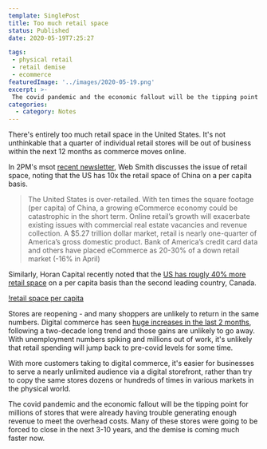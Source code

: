 ```yaml
---
template: SinglePost
title: Too much retail space
status: Published
date: 2020-05-19T7:25:27
tags:
 - physical retail
 - retail demise
 - ecommerce
featuredImage: '../images/2020-05-19.png'
excerpt: >-
 The covid pandemic and the economic fallout will be the tipping point for millions of stores that were already having trouble generating enough revenue to meet the overhead costs. Many of these stores were going to be forced to close in the next 3-10 years, and the demise is coming much faster now.
categories:
  - category: Notes
---
```

There's entirely too much retail space in the United States. It's not unthinkable that a quarter of individual retail stores will be out of business within the next 12 months as commerce moves online.

In 2PM's msot [recent newsletter](https://2pml.com/2020/05/18/agglomeration/), Web Smith discusses the issue of retail space, noting that the US has 10x the retail space of China on a per capita basis.

> The United States is over-retailed. With ten times the square footage (per capita) of China, a growing eCommerce economy could be catastrophic in the short term.  Online retail’s growth will exacerbate existing issues with commercial real estate vacancies and revenue collection. A $5.27 trillion dollar market, retail is nearly one-quarter of America’s gross domestic product. Bank of America’s credit card data and others have placed eCommerce as 20-30% of a down retail market (-16% in April)

Similarly, Horan Capital recently noted that the [US has rougly 40% more retail space](https://disciplinedinvesting.blogspot.com/2020/02/simply-too-much-brick-and-mortar-retail.html) on a per capita basis than the second leading country, Canada.

[!retail space per capita](/images/retail-space-per-capita.png)

Stores are reopening - and many shoppers are unlikely to return in the same numbers. Digital commerce has seen [huge increases in the last 2 months](https://ecomloop.com/posts/shopify-traffic-has-nearly-doubled-in-last-2-months/), following a two-decade long trend and those gains are unlikely to go away. With unemployment numbers spiking and millions out of work, it's unlikely that retail spending will jump back to pre-covid levels for some time.

With more customers taking to digital commerce, it's easier for businesses to serve a nearly unlimited audience via a digital storefront, rather than try to copy the same stores dozens or hundreds of times in various markets in the physical world.

The covid pandemic and the economic fallout will be the tipping point for millions of stores that were already having trouble generating enough revenue to meet the overhead costs. Many of these stores were going to be forced to close in the next 3-10 years, and the demise is coming much faster now.
